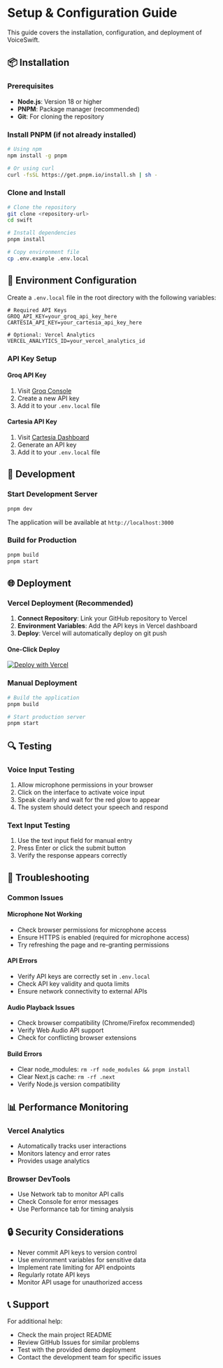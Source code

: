 # Setup & Configuration Guide

This guide covers the installation, configuration, and deployment of VoiceSwift.

## 📦 Installation

### Prerequisites

- **Node.js**: Version 18 or higher
- **PNPM**: Package manager (recommended)
- **Git**: For cloning the repository

### Install PNPM (if not already installed)

```bash
# Using npm
npm install -g pnpm

# Or using curl
curl -fsSL https://get.pnpm.io/install.sh | sh -
```

### Clone and Install

```bash
# Clone the repository
git clone <repository-url>
cd swift

# Install dependencies
pnpm install

# Copy environment file
cp .env.example .env.local
```

## 🔧 Environment Configuration

Create a `.env.local` file in the root directory with the following variables:

```env
# Required API Keys
GROQ_API_KEY=your_groq_api_key_here
CARTESIA_API_KEY=your_cartesia_api_key_here

# Optional: Vercel Analytics
VERCEL_ANALYTICS_ID=your_vercel_analytics_id
```

### API Key Setup

#### Groq API Key
1. Visit [Groq Console](https://console.groq.com/)
2. Create a new API key
3. Add it to your `.env.local` file

#### Cartesia API Key
1. Visit [Cartesia Dashboard](https://play.cartesia.ai/)
2. Generate an API key
3. Add it to your `.env.local` file

## 🚀 Development

### Start Development Server

```bash
pnpm dev
```

The application will be available at `http://localhost:3000`

### Build for Production

```bash
pnpm build
pnpm start
```

## 🌐 Deployment

### Vercel Deployment (Recommended)

1. **Connect Repository**: Link your GitHub repository to Vercel
2. **Environment Variables**: Add the API keys in Vercel dashboard
3. **Deploy**: Vercel will automatically deploy on git push

#### One-Click Deploy

[![Deploy with Vercel](https://vercel.com/button)](https://vercel.com/new/clone?repository-url=https%3A%2F%2Fgithub.com%2Fai-ng%2Fswift&env=GROQ_API_KEY,CARTESIA_API_KEY&envDescription=Groq%20and%20Cartesia's%20APIs%20are%20used%20for%20transcription%2C%20text%20generation%2C%20and%20speech%20synthesis.&project-name=swift&repository-name=swift&demo-title=Swift&demo-description=A%20fast%2C%20open-source%20voice%20assistant%20powered%20by%20Groq%2C%20Cartesia%2C%20and%20Vercel.&demo-url=https%3A%2F%2Fswift-ai.vercel.app&demo-image=https%3A%2F%2Fswift-ai.vercel.app%2Fopengraph-image.png)

### Manual Deployment

```bash
# Build the application
pnpm build

# Start production server
pnpm start
```

## 🔍 Testing

### Voice Input Testing
1. Allow microphone permissions in your browser
2. Click on the interface to activate voice input
3. Speak clearly and wait for the red glow to appear
4. The system should detect your speech and respond

### Text Input Testing
1. Use the text input field for manual entry
2. Press Enter or click the submit button
3. Verify the response appears correctly

## 🐛 Troubleshooting

### Common Issues

#### Microphone Not Working
- Check browser permissions for microphone access
- Ensure HTTPS is enabled (required for microphone access)
- Try refreshing the page and re-granting permissions

#### API Errors
- Verify API keys are correctly set in `.env.local`
- Check API key validity and quota limits
- Ensure network connectivity to external APIs

#### Audio Playback Issues
- Check browser compatibility (Chrome/Firefox recommended)
- Verify Web Audio API support
- Check for conflicting browser extensions

#### Build Errors
- Clear node_modules: `rm -rf node_modules && pnpm install`
- Clear Next.js cache: `rm -rf .next`
- Verify Node.js version compatibility

## 📊 Performance Monitoring

### Vercel Analytics
- Automatically tracks user interactions
- Monitors latency and error rates
- Provides usage analytics

### Browser DevTools
- Use Network tab to monitor API calls
- Check Console for error messages
- Use Performance tab for timing analysis

## 🔒 Security Considerations

- Never commit API keys to version control
- Use environment variables for sensitive data
- Implement rate limiting for API endpoints
- Regularly rotate API keys
- Monitor API usage for unauthorized access

## 📞 Support

For additional help:
- Check the main project README
- Review GitHub Issues for similar problems
- Test with the provided demo deployment
- Contact the development team for specific issues

